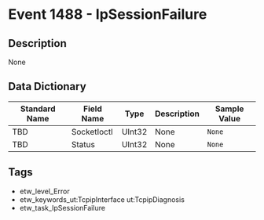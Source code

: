 # Event 1488 - IpSessionFailure

## Description
None

## Data Dictionary
|Standard Name|Field Name|Type|Description|Sample Value|
|---|---|---|---|---|
|TBD|SocketIoctl|UInt32|None|`None`|
|TBD|Status|UInt32|None|`None`|

## Tags
* etw_level_Error
* etw_keywords_ut:TcpipInterface ut:TcpipDiagnosis
* etw_task_IpSessionFailure